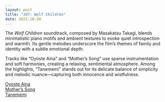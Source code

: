 ```yaml
---
layout: post
title: "307: Wolf Children"
date: 2021-10-20
---
```


The *Wolf Children* soundtrack, composed by Masakatsu Takagi, blends minimalistic piano motifs and ambient textures to evoke quiet introspection and warmth. Its gentle melodies underscore the film’s themes of family and identity with a subtle emotional depth.

Tracks like “Oyoste Aina” and “Mother’s Song” use sparse instrumentation and soft harmonies, creating a relaxing, sentimental atmosphere. Among the highlights, “Tanememi” stands out for its delicate balance of simplicity and melodic nuance—capturing both innocence and wistfulness.

[Oyoste Aina](https://youtu.be/YpTXomWGOQY)  
[Mother’s Song](https://youtu.be/Le9UEgEuc_Q_)  
[Tanememi](https://youtu.be/p0hgRMTM8lY)

